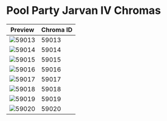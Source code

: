 # Pool Party Jarvan IV Chromas

| Preview | Chroma ID |
|---------|-----------|
| ![59013](https://raw.communitydragon.org/latest/plugins/rcp-be-lol-game-data/global/default/v1/champion-chroma-images/59/59013.png) | 59013 |
| ![59014](https://raw.communitydragon.org/latest/plugins/rcp-be-lol-game-data/global/default/v1/champion-chroma-images/59/59014.png) | 59014 |
| ![59015](https://raw.communitydragon.org/latest/plugins/rcp-be-lol-game-data/global/default/v1/champion-chroma-images/59/59015.png) | 59015 |
| ![59016](https://raw.communitydragon.org/latest/plugins/rcp-be-lol-game-data/global/default/v1/champion-chroma-images/59/59016.png) | 59016 |
| ![59017](https://raw.communitydragon.org/latest/plugins/rcp-be-lol-game-data/global/default/v1/champion-chroma-images/59/59017.png) | 59017 |
| ![59018](https://raw.communitydragon.org/latest/plugins/rcp-be-lol-game-data/global/default/v1/champion-chroma-images/59/59018.png) | 59018 |
| ![59019](https://raw.communitydragon.org/latest/plugins/rcp-be-lol-game-data/global/default/v1/champion-chroma-images/59/59019.png) | 59019 |
| ![59020](https://raw.communitydragon.org/latest/plugins/rcp-be-lol-game-data/global/default/v1/champion-chroma-images/59/59020.png) | 59020 |